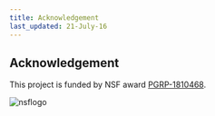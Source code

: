 ```yaml
---
title: Acknowledgement
last_updated: 21-July-16
---
```


## Acknowledgement

This project is funded by NSF award [PGRP-1810468](http://www.nsf.gov/awardsearch/showAward.do?AwardNumber=1810468).

<img title="nsflogo" src="../plantsecretome/NSF_Logo.png"><img/>

